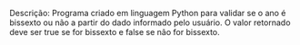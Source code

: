 Descrição: Programa criado em linguagem Python para validar se o ano é bissexto ou não a partir do dado informado pelo usuário.
O valor retornado deve ser true se for bissexto e false se não for bissexto.
